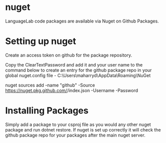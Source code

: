 nuget
==========

LanguageLab code packages are available via Nuget on Github Packages.

Setting up nuget
================

Create an access token on github for the package repository.
<!-- https://help.github.com/en/github/authenticating-to-github/creating-a-personal-access-token-for-the-command-line#creating-a-token -->

Copy the ClearTextPassword and add it and your user name to the command below to create an entry for the github package repo in your global nuget.config file - C:\Users\maharryd\AppData\Roaming\NuGet

nuget sources add -name "github" -Source https://nuget.pkg.github.com/<account>/index.json -Username <user> -Password <PAT>

<!-- See https://help.github.com/en/github/managing-packages-with-github-packages/configuring-dotnet-cli-for-use-with-github-packages for full details -->

Installing Packages
===================

Simply add a package to your csproj file as you would any other nuget package and run dotnet restore. If nuget is set up correctly it will check the github package repo for your packages after the main nuget server.